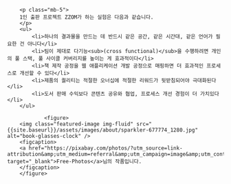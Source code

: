         <p class="mb-5">
        1인 출판 프로젝트 ZZOM가 하는 실험은 다음과 같습니다.
        </p>
        <ul>
            <li>하나의 결과물을 만드는 데 반드시 같은 공간, 같은 시간대, 같은 언어가 필요한 건 아니다</li>
            <li>팀이 제대로 다기능<sub>(cross functional)</sub>을 수행하려면 개인의 풀 스택, 풀 사이클 커버리지를 높이는 게 효과적이다</li>
            <li>책 제작 공정을 웹 애플리케이션 개발 공정으로 매핑하면 더 효과적인 프로세스로 개선할 수 있다</li>
            <li>제품의 퀄리티는 적절한 오너십에 적절한 리워드가 뒷받침되어야 극대화된다</li>
            <li>도서 판매 수익보다 콘텐츠 공유와 협업, 프로세스 개선 경험이 더 가치있다</li>
        </ul>

                <figure>        
        <img class="featured-image img-fluid" src="{{site.baseurl}}/assets/images/about/sparkler-677774_1280.jpg" alt="book-glasses-clock" />
        <figcaption>
        <a href="https://pixabay.com/photos/?utm_source=link-attribution&amp;utm_medium=referral&amp;utm_campaign=image&amp;utm_content=677774" target="_blank">Free-Photos</a>님의 작품입니다.
        </figcaption>
        </figure>